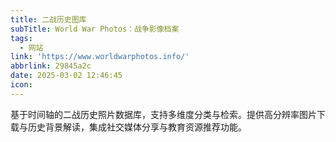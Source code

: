 ```yaml
---
title: 二战历史图库
subTitle: World War Photos：战争影像档案
tags:
  - 网站
link: 'https://www.worldwarphotos.info/'
abbrlink: 29845a2c
date: 2025-03-02 12:46:45
icon:
---
```


基于时间轴的二战历史照片数据库，支持多维度分类与检索。提供高分辨率图片下载与历史背景解读，集成社交媒体分享与教育资源推荐功能。